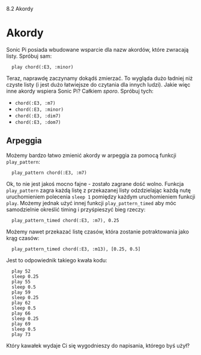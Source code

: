 8.2 Akordy

# Akordy

Sonic Pi posiada wbudowane wsparcie dla nazw akordów, które 
zwracają listy. Spróbuj sam:

```
  play chord(:E3, :minor)
```

Teraz, naprawdę zaczynamy dokądś zmierzać. To wygląda dużo ładniej niż 
czyste listy (i jest dużo łatwiejsze do czytania dla innych ludzi). 
Jakie więc inne akordy wspiera Sonic Pi? Całkiem *sporo*. Spróbuj tych: 

* `chord(:E3, :m7)`
* `chord(:E3, :minor)`
* `chord(:E3, :dim7)`
* `chord(:E3, :dom7)`

## Arpeggia

Możemy bardzo łatwo zmienić akordy w arpeggia za pomocą funkcji
`play_pattern`:

```
  play_pattern chord(:E3, :m7)
```

Ok, to nie jest jakoś mocno fajne - zostało zagrane dość wolno. Funkcja 
`play_pattern` zagra każdą listę z przekazanej listy odzdzielając każdą 
nutę uruchomieniem polecenia `sleep 1` pomiędzy każdym uruchomieniem 
funkcji `play`. Możemy jednak użyć innej funkcji `play_pattern_timed` 
aby móc samodzielnie określić timing i przyśpieszyć bieg rzeczy:

```
  play_pattern_timed chord(:E3, :m7), 0.25
```

Możemy nawet przekazać listę czasów, która zostanie potraktowania jako 
krąg czasów:

```
  play_pattern_timed chord(:E3, :m13), [0.25, 0.5]
```

Jest to odpowiednik takiego kwała kodu:

```
  play 52
  sleep 0.25
  play 55
  sleep 0.5
  play 59
  sleep 0.25
  play 62
  sleep 0.5
  play 66
  sleep 0.25
  play 69
  sleep 0.5
  play 73
```

Który kawałek wydaje Ci się wygodnieszy do napisania, którego byś 
użył?
